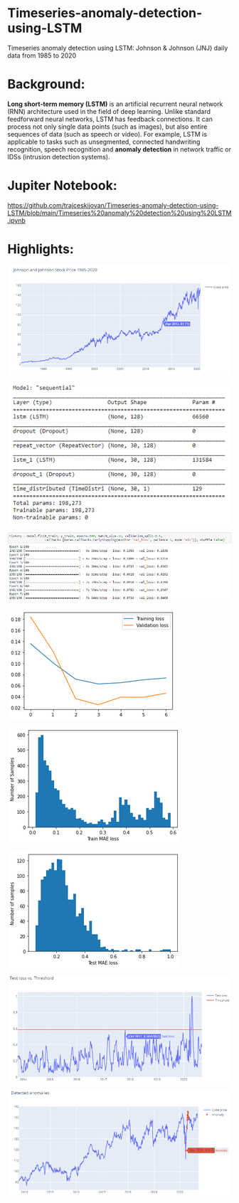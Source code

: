 # Timeseries-anomaly-detection-using-LSTM
Timeseries anomaly detection using LSTM: Johnson &amp; Johnson (JNJ) daily data from 1985 to 2020

# Background:

**Long short-term memory (LSTM)** is an artificial recurrent neural network (RNN) architecture used in the field of deep learning. Unlike standard feedforward neural networks, LSTM has feedback connections. It can process not only single data points (such as images), but also entire sequences of data (such as speech or video). For example, LSTM is applicable to tasks such as unsegmented, connected handwriting recognition, speech recognition and **anomaly detection** in network traffic or IDSs (intrusion detection systems).

# Jupiter Notebook:
https://github.com/trajceskijovan/Timeseries-anomaly-detection-using-LSTM/blob/main/Timeseries%20anomaly%20detection%20using%20LSTM.ipynb

# Highlights:

![](samples/1.PNG)

![](samples/2.PNG)

![](samples/3.PNG)

![](samples/4.PNG)

![](samples/5.PNG)

![](samples/6.PNG)

![](samples/7.PNG)

![](samples/8.PNG)


